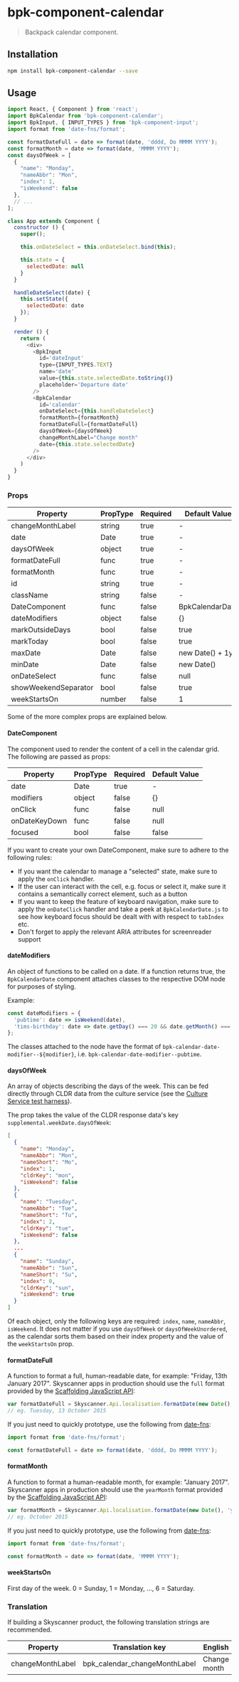 # bpk-component-calendar

> Backpack calendar component.

## Installation

```sh
npm install bpk-component-calendar --save
```

## Usage

```js
import React, { Component } from 'react';
import BpkCalendar from 'bpk-component-calendar';
import BpkInput, { INPUT_TYPES } from 'bpk-component-input';
import format from 'date-fns/format';

const formatDateFull = date => format(date, 'dddd, Do MMMM YYYY');
const formatMonth = date => format(date, 'MMMM YYYY');
const daysOfWeek = [
  {
    "name": "Monday",
    "nameAbbr": "Mon",
    "index": 1,
    "isWeekend": false
  },
  // ...
];

class App extends Component {
  constructor () {
    super();

    this.onDateSelect = this.onDateSelect.bind(this);

    this.state = {
      selectedDate: null
    }
  }

  handleDateSelect(date) {
    this.setState({
      selectedDate: date
    });
  }

  render () {
    return (
      <div>
        <BpkInput
          id='dateInput'
          type={INPUT_TYPES.TEXT}
          name='date'
          value={this.state.selectedDate.toString()}
          placeholder='Departure date'
        />
        <BpkCalendar
          id='calendar'
          onDateSelect={this.handleDateSelect}
          formatMonth={formatMonth}
          formatDateFull={formatDateFull}
          daysOfWeek={daysOfWeek}
          changeMonthLabel="Change month"
          date={this.state.selectedDate}
        />
      </div>
    )
  }
}
```

### Props

| Property              | PropType             | Required | Default Value    |
| --------------------- | -------------------- | -------- | ---------------- |
| changeMonthLabel      | string               | true     | -                |
| date                  | Date                 | true     | -                |
| daysOfWeek            | object               | true     | -                |
| formatDateFull        | func                 | true     | -                |
| formatMonth           | func                 | true     | -                |
| id                    | string               | true     | -                |
| className             | string               | false    | -                |
| DateComponent         | func                 | false    | BpkCalendarDate  |
| dateModifiers         | object               | false    | {}               |
| markOutsideDays       | bool                 | false    | true             |
| markToday             | bool                 | false    | true             |
| maxDate               | Date                 | false    | new Date() + 1yr |
| minDate               | Date                 | false    | new Date()       |
| onDateSelect          | func                 | false    | null             |
| showWeekendSeparator  | bool                 | false    | true             |
| weekStartsOn          | number               | false    | 1                |

Some of the more complex props are explained below.

#### DateComponent

The component used to render the content of a cell in the calendar grid. The following are passed as props:

| Property              | PropType             | Required | Default Value    |
| --------------------- | -------------------- | -------- | ---------------- |
| date                  | Date                 | true     | -                |
| modifiers             | object               | false    | {}               |
| onClick               | func                 | false    | null             |
| onDateKeyDown         | func                 | false    | null             |
| focused               | bool                 | false    | false            |

If you want to create your own DateComponent, make sure to adhere to the following rules:

- If you want the calendar to manage a "selected" state, make sure to apply the `onClick` handler.
- If the user can interact with the cell, e.g. focus or select it, make sure it contains a semantically correct element, such as a button
- If you want to keep the feature of keyboard navigation, make sure to apply the `onDateClick` handler and take a peek at `BpkCalendarDate.js` to see how keyboard focus should be dealt with with respect to `tabIndex` etc.
- Don't forget to apply the relevant ARIA attributes for screenreader support

#### dateModifiers

An object of functions to be called on a date. If a function returns true, the `BpkCalendarDate` component attaches classes to the respective DOM node for purposes of styling.

Example:

```js
const dateModifiers = {
  'pubtime': date => isWeekend(date),
  'tims-birthday': date => date.getDay() === 20 && date.getMonth() === 11,
};
```

The classes attached to the node have the format of `bpk-calendar-date-modifier--${modifier}`, i.e. `bpk-calendar-date-modifier--pubtime`.

#### daysOfWeek

An array of objects describing the days of the week. This can be fed directly through CLDR data from the culture service (see the [Culture Service test harness](http://cs.uk1.prod.skyscanner.local/testharness/cldr.html)).

The prop takes the value of the CLDR response data's key `supplemental.weekDate.daysOfWeek`:

```json
[
  {
    "name": "Monday",
    "nameAbbr": "Mon",
    "nameShort": "Mo",
    "index": 1,
    "cldrKey": "mon",
    "isWeekend": false
  },
  {
    "name": "Tuesday",
    "nameAbbr": "Tue",
    "nameShort": "Tu",
    "index": 2,
    "cldrKey": "tue",
    "isWeekend": false
  },
  ...
  {
    "name": "Sunday",
    "nameAbbr": "Sun",
    "nameShort": "Su",
    "index": 0,
    "cldrKey": "sun",
    "isWeekend": true
  }
]
```

Of each object, only the following keys are required: `index`, `name`, `nameAbbr`, `isWeekend`. It does not matter if you use `daysOfWeek` or `daysOfWeekUnordered`, as the calendar sorts them based on their index property and the value of the `weekStartsOn` prop.

#### formatDateFull

A function to format a full, human-readable date, for example: "Friday, 13th January 2017". Skyscanner apps in production should use the `full` format provided by the [Scaffolding JavaScript API](http://readthedocs.prod.aws.skyscnr.com/docs/web-platform-web-platform-docs/en/latest/scaffolding-javascript-api/pages/Skyscanner.Api.html#skyscanner-api-localisation):

```js
var formatDateFull = Skyscanner.Api.localisation.formatDate(new Date(), 'full');
// eg. Tuesday, 13 October 2015
```

If you just need to quickly prototype, use the following from [date-fns](https://date-fns.org/docs/format#usage):

```js
import format from 'date-fns/format';

const formatDateFull = date => format(date, 'dddd, Do MMMM YYYY');
```

#### formatMonth

A function to format a human-readable month, for example: "January 2017". Skyscanner apps in production should use the `yearMonth` format provided by the [Scaffolding JavaScript API](http://readthedocs.prod.aws.skyscnr.com/docs/web-platform-web-platform-docs/en/latest/scaffolding-javascript-api/pages/Skyscanner.Api.html#skyscanner-api-localisation):

```js
var formatMonth = Skyscanner.Api.localisation.formatDate(new Date(), 'yearMonth');
// eg. October 2015
```

If you just need to quickly prototype, use the following from [date-fns](https://date-fns.org/docs/format#usage):

```js
import format from 'date-fns/format';

const formatMonth = date => format(date, 'MMMM YYYY');
```

#### weekStartsOn

First day of the week. 0 = Sunday, 1 = Monday, ..., 6 = Saturday.

### Translation

If building a Skyscanner product, the following translation strings are recommended.

| Property              | Translation key               | English          |
| --------------------- | ----------------------------- | ---------------- |
| changeMonthLabel      | bpk_calendar_changeMonthLabel | Change month     |
